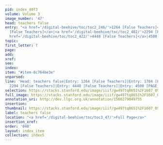 ```yaml
---
pid: index_4073
volume: Volume 3
image_number: '47'
head: teachers false
entry: "<a href='/digital-beehive/toc/toc2_246/'>1264 [False Teachers]</a>|<a href='/digital-beehive/toc/toc2_344/'>1784
  [False Teachers]</a>|<a href='/digital-beehive/toc/toc2_402/'>2294 [False Teachers]</a>|<a
  href='/digital-beehive/toc/toc2_422/'>4448 [False Teachers]</a>|4500 [PAGE_MISSING]"
topic: 
first_letter: T
page: 
add: 
xref: 
see: 
index: 
item: "#item-8c764be3e"
unparsed: 
line: 'Head: teachers false|Entry: 1264 [False Teachers]|Entry: 1784 [False Teachers]|Entry:
  2294 [False Teachers]|Entry: 4448 [False Teachers]|Entry: 4500 [PAGE_MISSING]|#item-8c764be3e'
selection: https://stacks.stanford.edu/image/iiif/gw497tq8651%2F1607_0990/178,683,784,122/full/0/default.jpg
full_image: https://stacks.stanford.edu/image/iiif/gw497tq8651%2F1607_0990/full/full/0/default.jpg
annotation_uri: http://dev.llgc.org.uk/annotation/1560279049755
insertion: 
thumbnail: https://stacks.stanford.edu/image/iiif/gw497tq8651%2F1607_0990/178,683,784,122/150,/0/default.jpg
label: teachers false
location: "<a href='/digital-beehive/toc/toc3_47/'>Full Page</a>"
insertion_xref: 
order: '040'
layout: index_item
collection: index5
---
```

